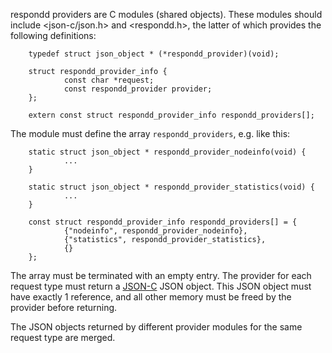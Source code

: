 respondd providers are C modules (shared objects). These modules should include
<json-c/json.h> and <respondd.h>, the latter of which provides the following definitions:

        typedef struct json_object * (*respondd_provider)(void);

        struct respondd_provider_info {
                const char *request;
                const respondd_provider provider;
        };

        extern const struct respondd_provider_info respondd_providers[];


The module must define the array `respondd_providers`, e.g. like this:

        static struct json_object * respondd_provider_nodeinfo(void) {
                ...
        }

        static struct json_object * respondd_provider_statistics(void) {
                ...
        }

        const struct respondd_provider_info respondd_providers[] = {
                {"nodeinfo", respondd_provider_nodeinfo},
                {"statistics", respondd_provider_statistics},
                {}
        };

The array must be terminated with an empty entry. The provider for each
request type must return a [JSON-C] JSON object. This JSON object must have exactly 1
reference, and all other memory must be freed by the provider before returning.

The JSON objects returned by different provider modules for the same request type
are merged.

[JSON-C]: https://github.com/json-c/json-c/wiki
